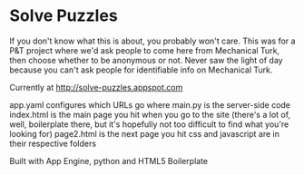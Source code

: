 # Solve Puzzles

If you don't know what this is about, you probably won't care.
This was for a P&T project where we'd ask people to come here from Mechanical
Turk, then choose whether to be anonymous or not. Never saw the light of day
because you can't ask people for identifiable info on Mechanical Turk.

Currently at http://solve-puzzles.appspot.com

app.yaml configures which URLs go where
main.py is the server-side code
index.html is the main page you hit when you go to the site (there's a lot of, well, boilerplate there, but it's hopefully not too difficult to find what you're looking for)
page2.html is the next page you hit
css and javascript are in their respective folders

Built with App Engine, python and HTML5 Boilerplate

